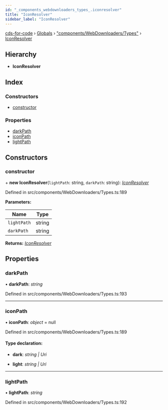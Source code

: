 ```yaml
---
id: "_components_webdownloaders_types_.iconresolver"
title: "IconResolver"
sidebar_label: "IconResolver"
---
```


[cds-for-code](../index.md) › [Globals](../globals.md) › ["components/WebDownloaders/Types"](../modules/_components_webdownloaders_types_.md) › [IconResolver](_components_webdownloaders_types_.iconresolver.md)

## Hierarchy

* **IconResolver**

## Index

### Constructors

* [constructor](_components_webdownloaders_types_.iconresolver.md#constructor)

### Properties

* [darkPath](_components_webdownloaders_types_.iconresolver.md#darkpath)
* [iconPath](_components_webdownloaders_types_.iconresolver.md#iconpath)
* [lightPath](_components_webdownloaders_types_.iconresolver.md#lightpath)

## Constructors

###  constructor

\+ **new IconResolver**(`lightPath`: string, `darkPath`: string): *[IconResolver](_components_webdownloaders_types_.iconresolver.md)*

Defined in src/components/WebDownloaders/Types.ts:189

**Parameters:**

Name | Type |
------ | ------ |
`lightPath` | string |
`darkPath` | string |

**Returns:** *[IconResolver](_components_webdownloaders_types_.iconresolver.md)*

## Properties

###  darkPath

• **darkPath**: *string*

Defined in src/components/WebDownloaders/Types.ts:193

___

###  iconPath

• **iconPath**: *object* = null

Defined in src/components/WebDownloaders/Types.ts:189

#### Type declaration:

* **dark**: *string | Uri*

* **light**: *string | Uri*

___

###  lightPath

• **lightPath**: *string*

Defined in src/components/WebDownloaders/Types.ts:192
